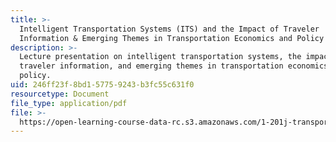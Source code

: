 ```yaml
---
title: >-
  Intelligent Transportation Systems (ITS) and the Impact of Traveler
  Information & Emerging Themes in Transportation Economics and Policy
description: >-
  Lecture presentation on intelligent transportation systems, the impact of
  traveler information, and emerging themes in transportation economics and
  policy.
uid: 246ff23f-8bd1-5775-9243-b3fc55c631f0
resourcetype: Document
file_type: application/pdf
file: >-
  https://open-learning-course-data-rc.s3.amazonaws.com/1-201j-transportation-systems-analysis-demand-and-economics-fall-2008/246ff23f8bd157759243b3fc55c631f0_MIT1_201JF08_lec26.pdf
---
```

